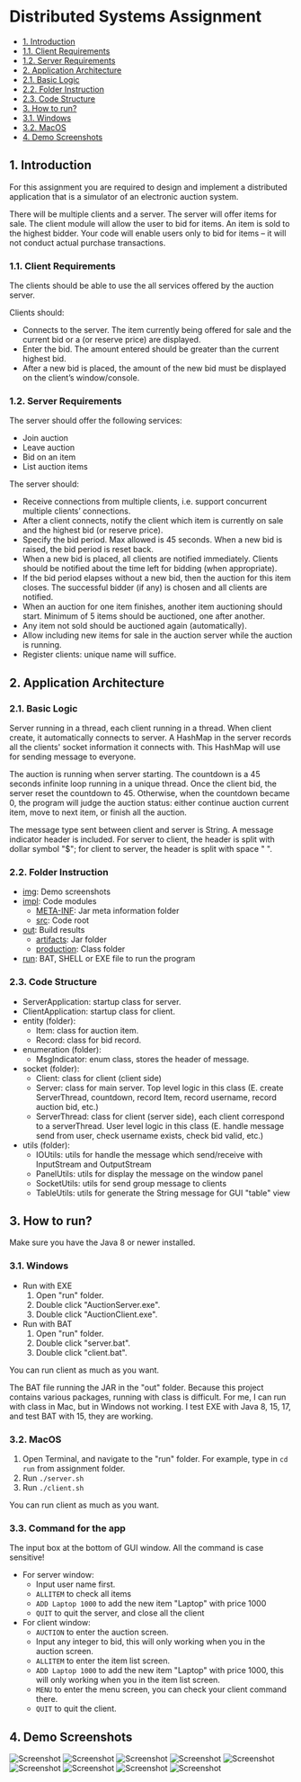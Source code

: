 # Distributed Systems Assignment

- [1. Introduction](#1-introduction)
- [1.1. Client Requirements](#11-client-requirements)
- [1.2. Server Requirements](#12-server-requirements)
- [2. Application Architecture](#2-application-architecture)
- [2.1. Basic Logic](#21-basic-logic)
- [2.2. Folder Instruction](#22-folder-instruction)
- [2.3. Code Structure](#23-code-structure)
- [3. How to run?](#3-how-to-run)
- [3.1. Windows](#31-windows)
- [3.2. MacOS](#32-macos)
- [4. Demo Screenshots](#4-demo-screenshots)

## 1. Introduction

For this assignment you are required to design and implement a distributed application that is a simulator of an electronic auction system.

There will be multiple clients and a server. The server will offer items for sale. The client module will allow the user to bid for items. An item is sold to the highest bidder. Your code will enable users only to bid for items – it will not conduct actual purchase transactions.

### 1.1. Client Requirements

The clients should be able to use the all services offered by the auction server.

Clients should:

- Connects to the server. The item currently being offered for sale and the current bid or a (or reserve price) are displayed.
- Enter the bid. The amount entered should be greater than the current highest bid.
- After a new bid is placed, the amount of the new bid must be displayed on the client’s window/console.

### 1.2. Server Requirements

The server should offer the following services:

- Join auction
- Leave auction
- Bid on an item
- List auction items

The server should:

- Receive connections from multiple clients, i.e. support concurrent multiple clients’ connections.
- After a client connects, notify the client which item is currently on sale and the highest bid (or reserve price).
- Specify the bid period. Max allowed is 45 seconds. When a new bid is raised, the bid period is reset back.
- When a new bid is placed, all clients are notified immediately. Clients should be notified about the time left for bidding (when appropriate).
- If the bid period elapses without a new bid, then the auction for this item closes. The successful bidder (if any) is chosen and all clients are notified.
- When an auction for one item finishes, another item auctioning should start. Minimum of 5 items should be auctioned, one after another.
- Any item not sold should be auctioned again (automatically).
- Allow including new items for sale in the auction server while the auction is running.
- Register clients: unique name will suffice.

## 2. Application Architecture

### 2.1. Basic Logic

Server running in a thread, each client running in a thread. When client create, it automatically connects to server. A HashMap in the server records all the clients' socket information it connects with. This HashMap will use for sending message to everyone.

The auction is running when server starting. The countdown is a 45 seconds infinite loop running in a unique thread. Once the client bid, the server reset the countdown to 45. Otherwise, when the countdown became 0, the program will judge the auction status: either continue auction current item, move to next item, or finish all the auction.

The message type sent between client and server is String. A message indicator header is included. For server to client, the header is split with dollar symbol "$"; for client to server, the header is split with space " ".

### 2.2. Folder Instruction

- [img](https://github.com/Theodore-Ho/auction_system/tree/main/img): Demo screenshots
- [impl](https://github.com/Theodore-Ho/auction_system/tree/main/impl): Code modules
  - [META-INF](https://github.com/Theodore-Ho/auction_system/tree/main/impl/meta-inf): Jar meta information folder
  - [src](https://github.com/Theodore-Ho/auction_system/tree/main/impl/src): Code root
- [out](https://github.com/Theodore-Ho/auction_system/tree/main/out): Build results
  - [artifacts](https://github.com/Theodore-Ho/auction_system/tree/main/out/artifacts): Jar folder
  - [production](https://github.com/Theodore-Ho/auction_system/tree/main/out/production): Class folder
- [run](https://github.com/Theodore-Ho/auction_system/tree/main/run): BAT, SHELL or EXE file to run the program

### 2.3. Code Structure

- ServerApplication: startup class for server.
- ClientApplication: startup class for client.
- entity (folder):
  - Item: class for auction item.
  - Record: class for bid record.
- enumeration (folder):
  - MsgIndicator: enum class, stores the header of message.
- socket (folder):
  - Client: class for client (client side)
  - Server: class for main server. Top level logic in this class (E. create ServerThread, countdown, record Item, record username, record auction bid, etc.)
  - ServerThread: class for client (server side), each client correspond to a serverThread. User level logic in this class (E. handle message send from user, check username exists, check bid valid, etc.)
- utils (folder):
  - IOUtils: utils for handle the message which send/receive with InputStream and OutputStream
  - PanelUtils: utils for display the message on the window panel
  - SocketUtils: utils for send group message to clients
  - TableUtils: utils for generate the String message for GUI "table" view

## 3. How to run?
Make sure you have the Java 8 or newer installed.

### 3.1. Windows
- Run with EXE
  1. Open "run" folder.
  2. Double click "AuctionServer.exe".
  3. Double click "AuctionClient.exe".
- Run with BAT
  1. Open "run" folder.
  2. Double click "server.bat".
  3. Double click "client.bat".

You can run client as much as you want.

The BAT file running the JAR in the "out" folder. Because this project contains various packages, running with class is difficult. For me, I can run with class in Mac, but in Windows not working. I test EXE with Java 8, 15, 17, and test BAT with 15, they are working.

### 3.2. MacOS
1. Open Terminal, and navigate to the "run" folder. For example, type in ```cd run``` from assignment folder.
2. Run ```./server.sh```
3. Run ```./client.sh```

You can run client as much as you want.

### 3.3. Command for the app
The input box at the bottom of GUI window. All the command is case sensitive!
- For server window:
  - Input user name first.
  - ```ALLITEM``` to check all items
  - ```ADD Laptop 1000``` to add the new item "Laptop" with price 1000
  - ```QUIT``` to quit the server, and close all the client
- For client window:
  - ```AUCTION``` to enter the auction screen.
  - Input any integer to bid, this will only working when you in the auction screen.
  - ```ALLITEM``` to enter the item list screen.
  - ```ADD Laptop 1000``` to add the new item "Laptop" with price 1000, this will only working when you in the item list screen.
  - ```MENU``` to enter the menu screen, you can check your client command there.
  - ```QUIT``` to quit the client.

## 4. Demo Screenshots
![Screenshot](https://github.com/Theodore-Ho/auction_system/blob/main/img/Screenshot1.png)
![Screenshot](https://github.com/Theodore-Ho/auction_system/blob/main/img/Screenshot2.png)
![Screenshot](https://github.com/Theodore-Ho/auction_system/blob/main/img/Screenshot3.png)
![Screenshot](https://github.com/Theodore-Ho/auction_system/blob/main/img/Screenshot4.png)
![Screenshot](https://github.com/Theodore-Ho/auction_system/blob/main/img/Screenshot5.png)
![Screenshot](https://github.com/Theodore-Ho/auction_system/blob/main/img/Screenshot6.png)
![Screenshot](https://github.com/Theodore-Ho/auction_system/blob/main/img/Screenshot7.png)
![Screenshot](https://github.com/Theodore-Ho/auction_system/blob/main/img/Screenshot8.png)
![Screenshot](https://github.com/Theodore-Ho/auction_system/blob/main/img/Screenshot9.png)
